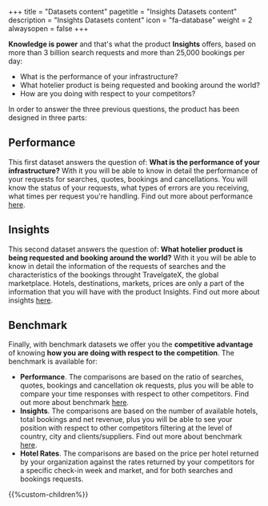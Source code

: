 +++
title = "Datasets content"
pagetitle = "Insights Datasets content"
description = "Insights Datasets content"
icon = "fa-database" 
weight = 2
alwaysopen = false
+++

**Knowledge is power** and that's what the product **Insights** offers, based on more than 3 billion search requests and more than 25,000 bookings per day:

* What is the performance of your infrastructure? 
* What hotelier product is being requested and booking around the world? 
* How are you doing with respect to your competitors?

In order to answer the three previous questions, the product has been designed in three parts:

## Performance

This first dataset answers the question of: **What is the performance of your infrastructure?** 
With it you will be able to know in detail the performance of your requests for searches, quotes, bookings and cancellations. You will know the status of your requests, what types of errors are you receiving, what times per request you're handling. Find out more about performance [here](/insights/datasets/dataset-content/performance/).

## Insights

This second dataset answers the question of: **What hotelier product is being requested and booking around the world?**
With it you will be able to know in detail the information of the requests of searches and the characteristics of the bookings throught TravelgateX, the global marketplace. Hotels, destinations, markets, prices are only  a part of the information that you will have with the product Insights. Find out more about insights  [here](/insights/datasets/dataset-content/insights/).

## Benchmark

Finally, with benchmark datasets we offer you the **competitive advantage** of knowing **how you are doing with respect to the competition**. The benchmark is available for:

* **Performance**. The comparisons are based on the ratio of searches, quotes, bookings and cancellation ok requests, plus you will be able to compare your time responses with respect to other competitors. Find out more about benchmark [here](/insights/datasets/dataset-content/benchmark/performance). 
* **Insights**. The comparisons are based on the number of available hotels, total bookings and net revenue, plus you will be able to see your position with respect to other competitors filtering at the level of country, city and clients/suppliers. Find out more about benchmark [here](/insights/datasets/dataset-content/benchmark/insights).
* **Hotel Rates**. The comparisons are based on the price per hotel returned by your organization against the rates returned by your competitors for a specific check-in week and market, and for both searches and bookings requests.

{{%custom-children%}}
